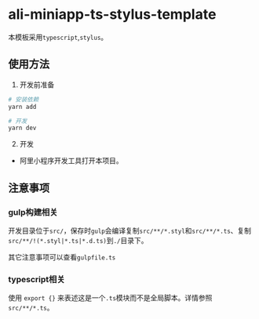 # ali-miniapp-ts-stylus-template

本模板采用`typescript`,`stylus`。

## 使用方法

1. 开发前准备

```bash
# 安装依赖
yarn add

# 开发
yarn dev
```

2. 开发

  * 阿里小程序开发工具打开本项目。

## 注意事项

### gulp构建相关

开发目录位于`src/`，保存时`gulp`会编译复制`src/**/*.styl`和`src/**/*.ts`、复制`src/**/!(*.styl|*.ts|*.d.ts)`到`./`目录下。

其它注意事项可以查看`gulpfile.ts`

### typescript相关

使用 `export {}` 来表述这是一个`.ts`模块而不是全局脚本。详情参照`src/**/*.ts`。